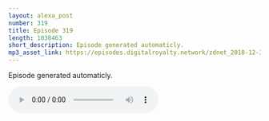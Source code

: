 ```yaml
---
layout: alexa_post
number: 319
title: Episode 319
length: 1038463
short_description: Episode generated automaticly.
mp3_asset_link: https://episodes.digitalroyalty.network/zdnet_2018-12-30_01-00-03.mp3
---
```


Episode generated automaticly.

<audio controls>
    <source src="{{ page.mp3_asset_link }}" type="audio/mpeg">
</audio>